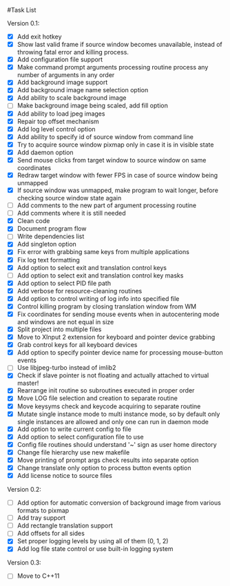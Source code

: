 #Task List

Version 0.1:
- [x] Add exit hotkey
- [x] Show last valid frame if source window becomes unavailable,
 instead of throwing fatal error and killing process.
- [x] Add configuration file support
- [x] Make command prompt arguments processing routine process any number of 
arguments in any order
- [x] Add background image support
- [x] Add background image name selection option
- [x] Add ability to scale background image
- [ ] Make background image being scaled, add fill option
- [x] Add ability to load jpeg images
- [x] Repair top offset mechanism
- [x] Add log level control option
- [x] Add ability to specify id of source window from command line
- [x] Try to acquire source window pixmap only in case it is in visible state
- [x] Add daemon option
- [x] Send mouse clicks from target window to source window on same coordinates
- [x] Redraw target window with fewer FPS in case of source window being 
unmapped
- [x] If source window was unmapped, make program to wait longer, before 
checking source window state again
- [ ] Add comments to the new part of argument processing routine
- [ ] Add comments where it is still needed
- [x] Clean code
- [x] Document program flow
- [ ] Write dependencies list
- [x] Add singleton option
- [x] Fix error with grabbing same keys from multiple applications
- [x] Fix log text formatting
- [x] Add option to select exit and translation control keys
- [ ] Add option to select exit and translation control key masks
- [x] Add option to select PID file path
- [x] Add verbose for resource-cleaning routines
- [x] Add option to control writing of log info into specified file
- [x] Control killing program by closing translation window from WM
- [x] Fix coordinates for sending mouse events when in autocentering mode and
 windows are not equal in size
- [x] Split project into multiple files
- [x] Move to XInput 2 extension for keyboard and pointer device grabbing
- [x] Grab control keys for all keyboard devices
- [x] Add option to specify pointer device name for processing mouse-button
 events
- [ ] Use libjpeg-turbo instead of imlib2
- [x] Check if slave pointer is not floating and actually attached to virtual
 master!
- [x] Rearrange init routine so subroutines executed in proper order
- [x] Move LOG file selection and creation to separate routine
- [x] Move keysyms check and keycode acquiring to separate routine
- [x] Mutate single instance mode to multi instance mode, so by default only 
 single instances are allowed and only one can run in daemon mode
- [x] Add option to write current config to file
- [x] Add option to select configuration file to use
- [x] Config file routines should understand '~' sign as user home directory
- [x] Change file hierarchy use new makefile
- [x] Move printing of prompt args check results into separate option
- [x] Change translate only option to process button events option
- [x] Add license notice to source files

Version 0.2:
- [ ] Add option for automatic conversion of background image from various
 formats to pixmap
- [ ] Add tray support
- [ ] Add rectangle translation support
- [ ] Add offsets for all sides
- [x] Set proper logging levels by using all of them (0, 1, 2)
- [x] Add log file state control or use built-in logging system

Version 0.3:
- [ ] Move to C++11
